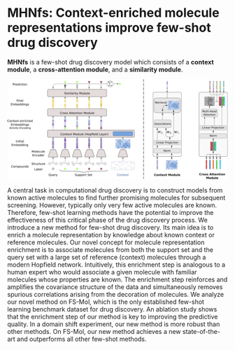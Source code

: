 # MHNfs: Context-enriched molecule representations improve few-shot drug discovery

**MHNfs** is a few-shot drug discovery model which consists of a **context module**, a **cross-attention module**, and a **similarity module**.

 ![Mhnfs overview](/assets/mhnfs_overview.png)
 
 A central task in computational drug discovery is to construct models from known active molecules to find further promising molecules for subsequent screening. However, typically only very few active molecules are known. Therefore, few-shot learning methods have the potential to improve the effectiveness of this critical phase of the drug discovery process. We introduce a new method for few-shot drug discovery. Its main idea is to enrich a molecule representation by knowledge about known context or reference molecules. Our novel concept for molecule representation enrichment is to associate molecules from both the support set and the query set with a large set of reference (context) molecules through a modern Hopfield network. Intuitively, this enrichment step is analogous to a human expert who would associate a given molecule with familiar molecules whose properties are known. The enrichment step reinforces and amplifies the covariance structure of the data and simultaneously removes spurious correlations arising from the decoration of molecules. We analyze our novel method on FS-Mol, which is the only established few-shot learning benchmark dataset for drug discovery. An ablation study shows that the enrichment step of our method is key to improving the predictive quality. In a domain shift experiment, our new method is more robust than other methods. On FS-Mol, our new method achieves a new state-of-the-art and outperforms all other few-shot methods.
